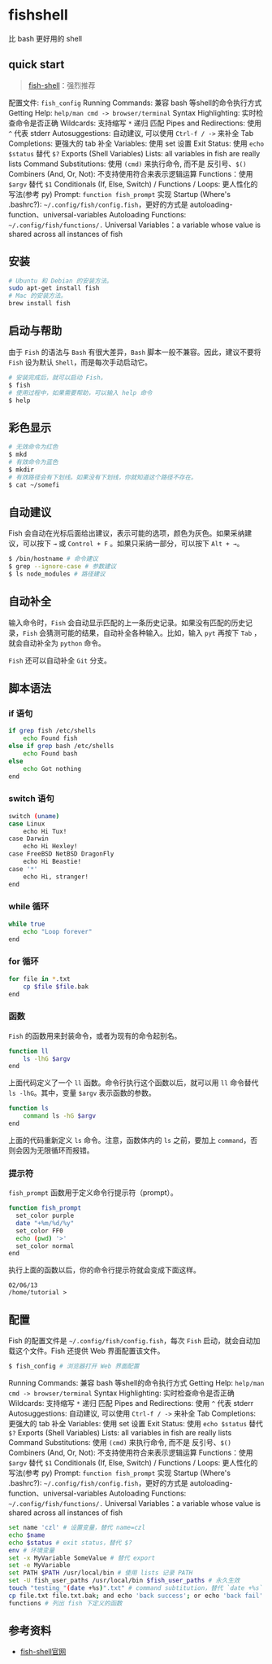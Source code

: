 # fishshell

比 bash 更好用的 shell

## quick start

> [fish-shell](http://fishshell.com)：强烈推荐

配置文件: `fish_config`
Running Commands: 兼容 bash 等shell的命令执行方式
Getting Help: `help/man cmd -> browser/terminal`
Syntax Highlighting: 实时检查命令是否正确
Wildcards: 支持缩写  `*` 递归 匹配
Pipes and Redirections: 使用 `^` 代表 stderr
Autosuggestions: 自动建议, 可以使用 `Ctrl-f / ->` 来补全
Tab Completions: 更强大的 tab 补全
Variables: 使用 set 设置
Exit Status: 使用 `echo $status` 替代 `$?`
Exports (Shell Variables)
Lists: all variables in fish are really lists
Command Substitutions: 使用 `(cmd)` 来执行命令, 而不是 反引号、`$()`
Combiners (And, Or, Not): 不支持使用符合来表示逻辑运算
Functions：使用 `$argv` 替代 `$1`
Conditionals (If, Else, Switch) / Functions / Loops: 更人性化的写法(参考 py)
Prompt: `function fish_prompt` 实现
Startup (Where's .bashrc?): `~/.config/fish/config.fish`，更好的方式是 autoloading-function、universal-variables
Autoloading Functions: ` ~/.config/fish/functions/.`
Universal Variables：a variable whose value is shared across all instances of fish

## 安装

```bash
# Ubuntu 和 Debian 的安装方法。
sudo apt-get install fish
# Mac 的安装方法。
brew install fish
```

## 启动与帮助

由于 `Fish` 的语法与 `Bash` 有很大差异，`Bash` 脚本一般不兼容。因此，建议不要将 `Fish` 设为默认 `Shell`，而是每次手动启动它。

```bash
# 安装完成后，就可以启动 Fish。
$ fish
# 使用过程中，如果需要帮助，可以输入 help 命令
$ help
```

## 彩色显示

```bash
# 无效命令为红色
$ mkd
# 有效命令为蓝色
$ mkdir
# 有效路径会有下划线。如果没有下划线，你就知道这个路径不存在。
$ cat ~/somefi
```

## 自动建议

Fish 会自动在光标后面给出建议，表示可能的选项，颜色为灰色。如果采纳建议，可以按下 `→` 或 `Control + F` 。如果只采纳一部分，可以按下 `Alt + →`。

```bash
$ /bin/hostname # 命令建议
$ grep --ignore-case # 参数建议
$ ls node_modules # 路径建议
```

## 自动补全

输入命令时，`Fish` 会自动显示匹配的上一条历史记录。如果没有匹配的历史记录，`Fish` 会猜测可能的结果，自动补全各种输入。比如，输入 `pyt` 再按下 `Tab` ，就会自动补全为 `python` 命令。

`Fish` 还可以自动补全 `Git` 分支。

## 脚本语法

### if 语句

```bash
if grep fish /etc/shells
    echo Found fish
else if grep bash /etc/shells
    echo Found bash
else
    echo Got nothing
end
```

### switch 语句

```bash
switch (uname)
case Linux
    echo Hi Tux!
case Darwin
    echo Hi Hexley!
case FreeBSD NetBSD DragonFly
    echo Hi Beastie!
case '*'
    echo Hi, stranger!
end
```

### while 循环

```bash
while true
    echo "Loop forever"
end
```

### for 循环

```bash
for file in *.txt
    cp $file $file.bak
end
```

### 函数

`Fish` 的函数用来封装命令，或者为现有的命令起别名。

```bash
function ll
    ls -lhG $argv
end
```

上面代码定义了一个 `ll` 函数。命令行执行这个函数以后，就可以用 `ll` 命令替代 `ls -lhG`。其中，变量 `$argv` 表示函数的参数。

```bash
function ls
    command ls -hG $argv
end
```

上面的代码重新定义 `ls` 命令。注意，函数体内的 `ls` 之前，要加上 `command`，否则会因为无限循环而报错。

### 提示符

`fish_prompt` 函数用于定义命令行提示符（prompt）。

```bash
function fish_prompt
  set_color purple
  date "+%m/%d/%y"
  set_color FF0
  echo (pwd) '>'
  set_color normal
end
```

执行上面的函数以后，你的命令行提示符就会变成下面这样。

```
02/06/13
/home/tutorial >
```

## 配置

Fish 的配置文件是 `~/.config/fish/config.fish`，每次 `Fish` 启动，就会自动加载这个文件。Fish 还提供 Web 界面配置该文件。

```bash
$ fish_config # 浏览器打开 Web 界面配置
```

Running Commands: 兼容 bash 等shell的命令执行方式
Getting Help: `help/man cmd -> browser/terminal`
Syntax Highlighting: 实时检查命令是否正确
Wildcards: 支持缩写  `*` 递归 匹配
Pipes and Redirections: 使用 `^` 代表 stderr
Autosuggestions: 自动建议, 可以使用 `Ctrl-f / ->` 来补全
Tab Completions: 更强大的 tab 补全
Variables: 使用 set 设置
Exit Status: 使用 `echo $status` 替代 `$?`
Exports (Shell Variables)
Lists: all variables in fish are really lists
Command Substitutions: 使用 `(cmd)` 来执行命令, 而不是 反引号、`$()`
Combiners (And, Or, Not): 不支持使用符合来表示逻辑运算
Functions：使用 `$argv` 替代 `$1`
Conditionals (If, Else, Switch) / Functions / Loops: 更人性化的写法(参考 py)
Prompt: `function fish_prompt` 实现
Startup (Where's .bashrc?): `~/.config/fish/config.fish`，更好的方式是 autoloading-function、universal-variables
Autoloading Functions: ` ~/.config/fish/functions/.`
Universal Variables：a variable whose value is shared across all instances of fish

```bash
set name 'czl' # 设置变量，替代 name=czl
echo $name
echo $status # exit status，替代 $?
env # 环境变量
set -x MyVariable SomeValue # 替代 export
set -e MyVariable
set PATH $PATH /usr/local/bin # 使用 lists 记录 PATH
set -U fish_user_paths /usr/local/bin $fish_user_paths # 永久生效
touch "testing_"(date +%s)".txt" # command subtitution，替代 `date +%s`
cp file.txt file.txt.bak; and echo 'back success'; or echo 'back fail' # combiner
functions # 列出 fish 下定义的函数
```

## 参考资料

- [fish-shell官网](http://fishshell.com)
